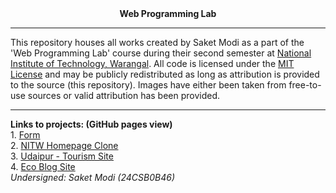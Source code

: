 <div align="center"> <b> Web Programming Lab </b> </div>
<hr />
This repository houses all works created by Saket Modi as a part of the 'Web Programming Lab' course during their second semester at <a href="https://www.nitw.ac.in/">National Institute of Technology, Warangal</a>. All code is licensed under the <a href="https://github.com/24CSB0B46-Saket-Modi/web-programming/blob/main/LICENSE">MIT License</a> and may be publicly redistributed as long as attribution is provided to the source (this repository). Images have either been taken from free-to-use sources or valid attribution has been provided.
<hr />
<b> Links to projects: (GitHub pages view) </b><br />
  1. <a href="https://24csb0b46-saket-modi.github.io/web-programming/Form/mainForm.html">Form</a><br />
  2. <a href="https://24csb0b46-saket-modi.github.io/web-programming/Clone%20Homepage/main.html">NITW Homepage Clone</a><br />
  3. <a href="https://24csb0b46-saket-modi.github.io/web-programming/Udaipur/home.html">Udaipur - Tourism Site</a><br />
  4. <a href="https://24csb0b46-saket-modi.github.io/web-programming/Blog%20Site/index.html">Eco Blog Site</a><br />
<i>Undersigned: Saket Modi (24CSB0B46)</i>
